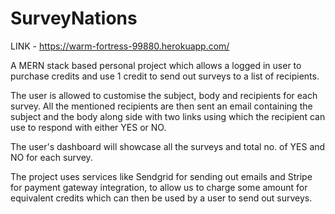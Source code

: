 # SurveyNations
LINK - https://warm-fortress-99880.herokuapp.com/

A MERN stack based personal project which allows a logged in user to purchase credits and use 1 credit to send out surveys to a list of recipients.

The user is allowed to customise the subject, body and recipients for each survey. All the mentioned recipients are then sent an email containing the subject and the body along side with two links using which the recipient can use to respond with either YES or NO. 

The user's dashboard will showcase all the surveys and total no. of YES and NO for each survey.

The project uses services like Sendgrid for sending out emails and Stripe for payment gateway integration, to allow us to charge some amount for equivalent credits which can then be used by a user to send out surveys.
